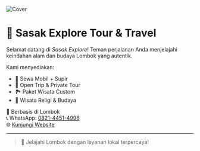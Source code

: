 ![Cover](https://i.imgur.com/6e4HZvE.jpg)

# 🌴 Sasak Explore Tour & Travel
Selamat datang di *Sasak Explore*! Teman perjalanan Anda menjelajahi keindahan alam dan budaya Lombok yang autentik.

Kami menyediakan:
- 🚗 Sewa Mobil + Supir
- 🧭 Open Trip & Private Tour
- 🏞️ Paket Wisata Custom
- 🕌 Wisata Religi & Budaya

📍 Berbasis di Lombok  
📞 WhatsApp: [0821-4451-4996](https://wa.me/6282144514996)  
🌐 [Kunjungi Website](https://yayanhardiansah1.github.io/sasak-explore-time-/)

---
> 🌟 Jelajahi Lombok dengan layanan lokal terpercaya!
